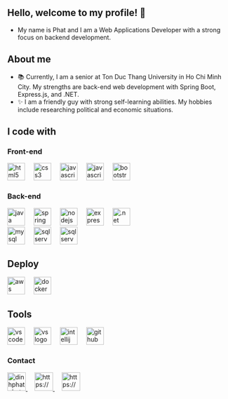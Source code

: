 ## Hello, welcome to my profile! 👋
+ My name is Phat and I am a Web Applications Developer with a strong focus on backend development.
## About me
+ 📚 Currently, I am a senior at Ton Duc Thang University in Ho Chi Minh City. My strengths are back-end web development with Spring Boot, Express.js, and .NET.
+ ✨ I am a friendly guy with strong self-learning abilities. My hobbies include researching political and economic situations.
  
## I code with
### Front-end
<div align="left">
  <img src="https://cdn.jsdelivr.net/gh/devicons/devicon/icons/html5/html5-original.svg" height="40" alt="html5 logo"  />
  <img width="12" />
  <img src="https://cdn.jsdelivr.net/gh/devicons/devicon/icons/css3/css3-original.svg" height="40" alt="css3 logo"  />
  <img width="12" />
  <img src="https://cdn.jsdelivr.net/gh/devicons/devicon/icons/javascript/javascript-original.svg" height="40" alt="javascript logo"  />
  <img width="12" />
  <img src="https://cdn.jsdelivr.net/gh/devicons/devicon@latest/icons/axios/axios-plain-wordmark.svg" height="40" alt="javascript logo"  />
  <img width="12" />
  <img src="https://cdn.jsdelivr.net/gh/devicons/devicon@latest/icons/bootstrap/bootstrap-original.svg" height="40" alt="bootstrap logo" />      
</div>

### Back-end
<div align="left">
  <img src="https://cdn.jsdelivr.net/gh/devicons/devicon@latest/icons/java/java-original-wordmark.svg" height="40" alt="java logo" />
  <img width="12" />
  <img src="https://cdn.jsdelivr.net/gh/devicons/devicon@latest/icons/spring/spring-original-wordmark.svg" height="40" alt="spring logo" />
  <img width="12" />
  <img src="https://cdn.jsdelivr.net/gh/devicons/devicon@latest/icons/nodejs/nodejs-original-wordmark.svg" height="40" alt="nodejs logo" /> 
  <img width="12" />
  <img src="https://cdn.jsdelivr.net/gh/devicons/devicon@latest/icons/express/express-original-wordmark.svg" height="40" alt="expressjs logo" />
  <img width="12" />
  <img src="https://cdn.jsdelivr.net/gh/devicons/devicon@latest/icons/dot-net/dot-net-original-wordmark.svg" height="40" alt=".net logo" />
</div>
<div align="left">
  <img src="https://cdn.jsdelivr.net/gh/devicons/devicon@latest/icons/mysql/mysql-original-wordmark.svg" height="40" alt="mysql logo" />
  <img width="12" />
  <img src="https://cdn.jsdelivr.net/gh/devicons/devicon@latest/icons/microsoftsqlserver/microsoftsqlserver-original-wordmark.svg" height="40" alt="sqlserver logo" />
  <img width="12" />
  <img src="https://cdn.jsdelivr.net/gh/devicons/devicon@latest/icons/mongodb/mongodb-original-wordmark.svg" height="40" alt="sqlserver logo" /> 
</div>                  

## Deploy
<div align="left">
  <img src="https://cdn.jsdelivr.net/gh/devicons/devicon@latest/icons/amazonwebservices/amazonwebservices-original-wordmark.svg" height="40" alt="aws logo" />
  <img width="12" />
  <img src="https://cdn.jsdelivr.net/gh/devicons/devicon@latest/icons/docker/docker-original-wordmark.svg" height="40" alt="docker logo" />
  <img width="12" />        
</div>

## Tools
<div align="left">
  <img src="https://cdn.jsdelivr.net/gh/devicons/devicon@latest/icons/vscode/vscode-original.svg" height="40" alt="vscode logo" />
  <img width="12" />
  <img src="https://cdn.jsdelivr.net/gh/devicons/devicon@latest/icons/visualstudio/visualstudio-original.svg" height="40" alt="vs logo" />
  <img width="12" />        
  <img src="https://cdn.jsdelivr.net/gh/devicons/devicon@latest/icons/intellij/intellij-original.svg" height="40" alt="intellij logo" />
  <img width="12" />     
  <img src="https://cdn.jsdelivr.net/gh/devicons/devicon@latest/icons/github/github-original.svg" height="40" alt="github logo" />
</div>

### Contact
<div align="left">
 <a href="mailto:dinhphatphat.work@gmail.com">
  <img src="https://raw.githubusercontent.com/maurodesouza/profile-readme-generator/master/src/assets/icons/social/gmail/default.svg" height="42" alt="dinhphatphat.work@gmail.com"  />
</a>
  <img width="12" />
 <a href="https://www.facebook.com/phatfioraa/">
  <img src="https://cdn.jsdelivr.net/gh/devicons/devicon@latest/icons/facebook/facebook-original.svg" height="42" alt="https://www.facebook.com/phatfioraa/"  />
</a>
  <img width="12" />
 <a href="https://www.instagram.com/phatphatdinh/">
  <img src="https://www.svgrepo.com/show/452229/instagram-1.svg" height="42" alt="https://www.instagram.com/phatphatdinh/"  />
</a>
</div>

